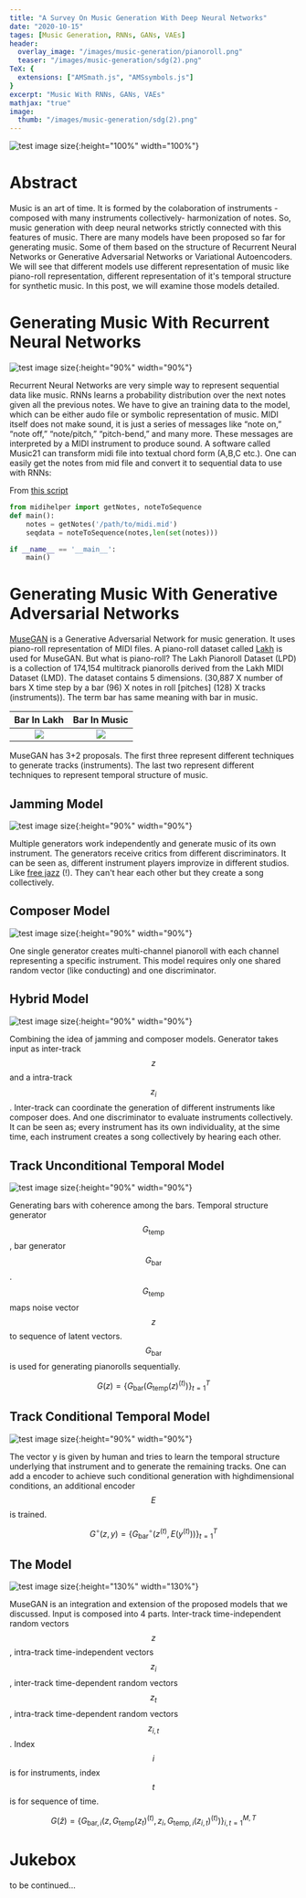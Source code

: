 ```yaml
---
title: "A Survey On Music Generation With Deep Neural Networks"
date: "2020-10-15"
tages: [Music Generation, RNNs, GANs, VAEs]
header:
  overlay_image: "/images/music-generation/pianoroll.png"
  teaser: "/images/music-generation/sdg(2).png"
TeX: {
  extensions: ["AMSmath.js", "AMSsymbols.js"]
}
excerpt: "Music With RNNs, GANs, VAEs"
mathjax: "true"
image:
  thumb: "/images/music-generation/sdg(2).png"
---
```


![test image size](/images/music-generation/sdg(2).png){:height="100%" width="100%"}

# Abstract 

Music is an art of time. It is formed by the colaboration of instruments -composed with many instruments collectively- harmonization of notes. So, music generation with deep neural networks strictly connected with this features of music. There are many models have been proposed so far for generating music. Some of them based on the structure of Recurrent Neural Networks or Generative Adversarial Networks or Variational Autoencoders. We will see that different models use different representation of music like piano-roll representation, different representation of it's temporal structure for synthetic music. In this post, we will examine those models detailed. 

# Generating Music With Recurrent Neural Networks

![test image size](/images/music-generation/rnn3.png){:height="90%" width="90%"}

Recurrent Neural Networks are very simple way to represent sequential data like music. RNNs learns a probability distribution over the next notes given all the previous notes. We have to give an training data to the model, which can be either audo file or symbolic representation of music. MIDI itself does not make sound, it is just a series of messages like “note on,” “note off,” “note/pitch,” “pitch-bend,” and many more. These messages are interpreted by a MIDI instrument to produce sound. A software called Music21 can transform midi file into textual chord form (A,B,C etc.). One can easily get the notes from mid file and convert it to sequential data to use with RNNs:

From [this script](https://github.com/safakkbilici/Synthetic-Music-Generation-with-Deep-Neural-Networks/blob/main/midihelper/midihelper.py)

```python
from midihelper import getNotes, noteToSequence
def main():
    notes = getNotes('/path/to/midi.mid')
    seqdata = noteToSequence(notes,len(set(notes)))

if __name__ == '__main__':
    main()
```

# Generating Music With Generative Adversarial Networks

[MuseGAN](https://arxiv.org/abs/1709.06298) is a Generative Adversarial Network for music generation. It uses piano-roll representation of MIDI files. A piano-roll dataset called [Lakh](https://salu133445.github.io/lakh-pianoroll-dataset/) is used for MuseGAN. But what is piano-roll?
The Lakh Pianoroll Dataset (LPD) is a collection of 174,154 multitrack pianorolls derived from the Lakh MIDI Dataset (LMD). The dataset contains 5 dimensions. (30,887 X number of bars X time step by a bar (96) X notes in roll [pitches] (128) X tracks (instruments)).
The term bar has same meaning with bar in music.

Bar In Lakh                |  Bar In Music
:-------------------------:|:-------------------------:
![](/images/music-generation/musegan.png)   |  ![](/images/music-generation/thelick.jpeg)

MuseGAN has 3+2 proposals. The first three represent different techniques to generate tracks (instruments). The last two represent different techniques to represent temporal structure of music.

## Jamming Model
![test image size](/images/music-generation/jamming.png){:height="90%" width="90%"}

Multiple generators work independently and generate music of its own instrument. The generators receive critics from different discriminators. It can be seen as, different instrument players improvize in different studios. Like [free jazz](https://safakkbilici.github.io/int-to-free-jazz/) (!). They can't hear each other but they create a song collectively.

## Composer Model
![test image size](/images/music-generation/composer.png){:height="90%" width="90%"}

One single generator creates multi-channel pianoroll with each channel representing a specific instrument. This model requires only one shared random vector (like conducting) and one discriminator.

## Hybrid Model
![test image size](/images/music-generation/hybrid.png){:height="90%" width="90%"}

Combining the idea of jamming and composer models. Generator takes input as inter-track $$z$$ and a intra-track $$z_i$$. Inter-track can coordinate the generation of different instruments like composer does. And one discriminator to evaluate instruments collectively. It can be seen as; every instrument has its own individuality, at the sime time, each instrument creates a song collectively by hearing each other.

## Track Unconditional Temporal Model
![test image size](/images/music-generation/trackuc.png){:height="90%" width="90%"}

Generating bars with coherence among the bars. Temporal structure generator $$G_{\text{temp}}$$, bar generator $$G_{\text{bar}}$$. $$G_{\text{temp}}$$ maps noise vector $$z$$ to sequence of latent vectors. $$G_{\text{bar}}$$ is used for generating pianorolls sequentially.

$$G(z) = \{G_{\text{bar}}(G_{\text{temp}}(z)^{(t)})\}_{t=1}^T$$

## Track Conditional Temporal Model
![test image size](/images/music-generation/trackc.png){:height="90%" width="90%"}

The vector y is given by human and tries to learn the temporal structure underlying that instrument and to generate the remaining tracks. One can add a encoder to achieve such conditional generation with highdimensional conditions, an additional encoder $$E$$ is trained.

$$G^{\circ}(z,y) = \{G^{\circ}_{\text{bar}}(z^{(t)}, E(y^{(t)}))\}_{t=1}^T$$

## The Model
![test image size](/images/music-generation/themodel.png){:height="130%" width="130%"}

MuseGAN is an integration and extension of the proposed models that we discussed. Input is composed into 4 parts. Inter-track time-independent random vectors $$z$$, intra-track time-independent vectors $$z_i$$, inter-track time-dependent random vectors $$z_t$$, intra-track time-dependent random vectors $$z_{i, t}$$. Index $$i$$ is for instruments, index $$t$$ is for sequence of time.

$$G(\hat{z}) = \{ G_{\text{bar},i} (z, G_{\text{temp}}(z_t)^{(t)}, z_i, G_{\text{temp},i}(z_{i,t})^{(t)})\}_{i,t=1}^{M,T}$$

# Jukebox 

to be continued...




